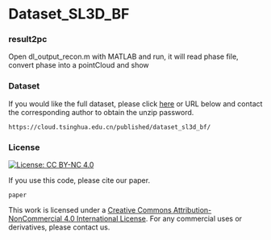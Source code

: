 # Dataset_SL3D_BF

### result2pc
Open dl_output_recon.m with MATLAB and run, it will read phase file, convert phase into a pointCloud and show


### Dataset
If you would like the full dataset, please click [here](https://cloud.tsinghua.edu.cn/published/dataset_sl3d_bf/) or URL below and contact the corresponding author to obtain the unzip password.
```
https://cloud.tsinghua.edu.cn/published/dataset_sl3d_bf/
```

### License
[![License: CC BY-NC 4.0](https://img.shields.io/badge/License-CC%20BY--NC%204.0-lightgrey.svg)](https://creativecommons.org/licenses/by-nc/4.0/)

If you use this code, please cite our paper.

```
paper
```

This work is licensed under a [Creative Commons Attribution-NonCommercial 4.0 International License](http://creativecommons.org/licenses/by-nc/4.0/). 
For any commercial uses or derivatives, please contact us.

